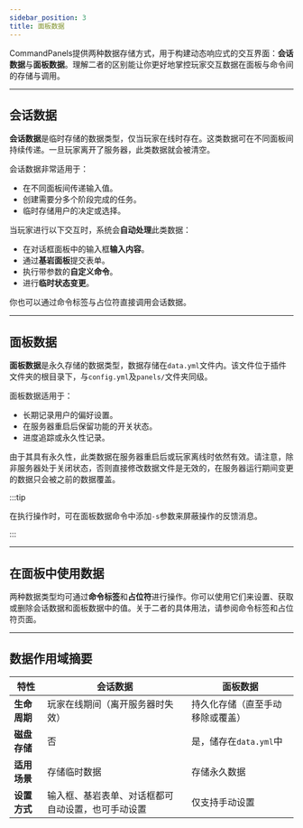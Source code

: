 ```yaml
---
sidebar_position: 3
title: 面板数据
---
```


CommandPanels提供两种数据存储方式，用于构建动态响应式的交互界面：**会话数据**与**面板数据**。理解二者的区别能让你更好地掌控玩家交互数据在面板与命令间的存储与调用。

------

## 会话数据

**会话数据**是临时存储的数据类型，仅当玩家在线时存在。这类数据可在不同面板间持续传递。一旦玩家离开了服务器，此类数据就会被清空。

会话数据非常适用于：

- 在不同面板间传递输入值。
- 创建需要分多个阶段完成的任务。
- 临时存储用户的决定或选择。

当玩家进行以下交互时，系统会**自动处理**此类数据：

- 在对话框面板中的输入框**输入内容**。
- 通过**基岩面板**提交表单。
- 执行带参数的**自定义命令**。
- 进行**临时状态变更**。

你也可以通过命令标签与占位符直接调用会话数据。

------

## 面板数据

**面板数据**是永久存储的数据类型，数据存储在`data.yml`文件内。该文件位于插件文件夹的根目录下，与`config.yml`及`panels/`文件夹同级。

面板数据适用于：

- 长期记录用户的偏好设置。
- 在服务器重启后保留功能的开关状态。
- 进度追踪或永久性记录。

由于其具有永久性，此类数据在服务器重启后或玩家离线时依然有效。请注意，除非服务器处于关闭状态，否则直接修改数据文件是无效的，在服务器运行期间变更的数据只会被之前的数据覆盖。

:::tip

在执行操作时，可在面板数据命令中添加`-s`参数来屏蔽操作的反馈消息。

:::

------

## 在面板中使用数据

两种数据类型均可通过**命令标签**和**占位符**进行操作。你可以使用它们来设置、获取或删除会话数据和面板数据中的值。关于二者的具体用法，请参阅命令标签和占位符页面。

------

## 数据作用域摘要

| 特性       | 会话数据                      | 面板数据             |
|----------|---------------------------|------------------|
| **生命周期** | 玩家在线期间（离开服务器时失效）          | 持久化存储（直至手动移除或覆盖） |
| **磁盘存储** | 否                         | 是，储存在`data.yml`中 |
| **适用场景** | 存储临时数据                    | 存储永久数据           |
| **设置方式** | 输入框、基岩表单、对话框都可自动设置，也可手动设置 | 仅支持手动设置          |